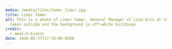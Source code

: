 ```yaml
---
media: /media/files/tomer_limor.jpg
title: Limor Tomer
alt: This is a photo of Limor Tomer, General Manager of Live Arts at the MET,
  taken outside and the background is off-white buildings
credit:
  - amal-h-biskin
date: 2020-05-27T17:33:00-0500
---
```

